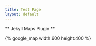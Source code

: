 ```yaml
---
title: Test Page
layout: default
---
```


** Jekyll Maps Plugin **

{% google_map width:600 height:400 %}
